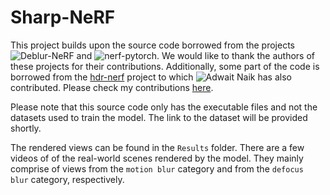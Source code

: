 # Sharp-NeRF

This project builds upon the source code borrowed from the projects ![Deblur-NeRF](https://github.com/limacv/Deblur-NeRF) and ![nerf-pytorch
](https://github.com/yenchenlin/nerf-pytorch). We would like to thank the authors of these projects for their contributions. Additionally, some part of the code is borrowed from the [hdr-nerf](https://github.com/shsf0817/hdr-nerf) project to which ![Adwait Naik](https://github.com/addy1997) has also contributed. Please check my contributions [here](https://github.com/shsf0817/hdr-nerf/pull/5).

Please note that this source code only has the executable files and not the datasets used to train the model. The link to the dataset will be provided shortly.

The rendered views can be found in the `Results` folder. There are a few videos of of the real-world scenes rendered by the model. They mainly comprise of views from the `motion blur` category and from the `defocus blur` category, respectively. 

